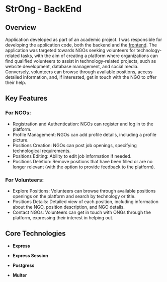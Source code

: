 # StrOng - BackEnd

## Overview

Application developed as part of an academic project. I was responsible for developing the application code, both the backend and the [frontend](https://github.com/SamuelMenecucci/strong-client).
The application was targeted towards NGOs seeking volunteers for technology-related tasks, with the aim of creating a platform where organizations can find qualified volunteers to assist in technology-related projects, such as website development, database management, and social media.
Conversely, volunteers can browse through available positions, access detailed information, and, if interested, get in touch with the NGO to offer their help.

## Key Features

### For NGOs:
- Registration and Authentication: NGOs can register and log in to the platform.
- Profile Management: NGOs can add profile details, including a profile picture.
- Positions Creation: NGOs can post job openings, specifying technological requirements.
- Positions Editing: Ability to edit job information if needed.
- Positions Deletion: Remove positions that have been filled or are no longer relevant (with the option to provide feedback to the platform).

### For Volunteers:

- Explore Positions: Volunteers can browse through available positions openings on the platform and search by technology or title.
- Positions Details: Detailed view of each position, including information about the NGO, position description, and NGO details.
- Contact NGOs: Volunteers can get in touch with ONGs through the platform, expressing their interest in helping out.

## Core Technologies 

- **Express**

- **Express Session**

- **Postgress**

- **Multer**
